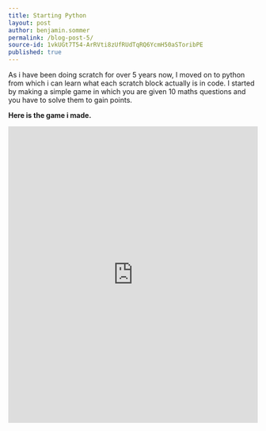 ```yaml
---
title: Starting Python
layout: post
author: benjamin.sommer
permalink: /blog-post-5/
source-id: 1vkUGt7T54-ArRVti8zUfRUdTqRQ6YcmH50aSToribPE
published: true
---
```

As i have been doing scratch for over 5 years now, I moved on to python from which i can learn what each scratch block actually is in code. I started by making a simple game in which you are given 10 maths questions and you have to solve them to gain points.

**Here is the game i made.**

<iframe height="600px" width="100%" src="https://repl.it/repls/DisgustingSelfassuredMollies?lite=true" scrolling="no" frameborder="no" allowtransparency="true" allowfullscreen="true" sandbox="allow-forms allow-pointer-lock allow-popups allow-same-origin allow-scripts allow-modals" width="100%" ></iframe>
